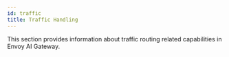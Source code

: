 ```yaml
---
id: traffic
title: Traffic Handling
---
```


This section provides information about traffic routing related capabilities in Envoy AI Gateway.
